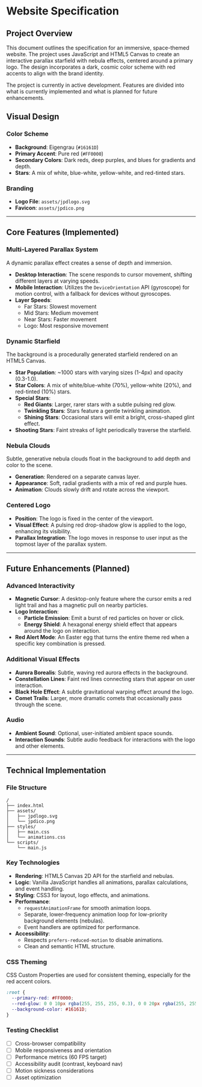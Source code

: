 # Website Specification

## Project Overview
This document outlines the specification for an immersive, space-themed website. The project uses JavaScript and HTML5 Canvas to create an interactive parallax starfield with nebula effects, centered around a primary logo. The design incorporates a dark, cosmic color scheme with red accents to align with the brand identity.

The project is currently in active development. Features are divided into what is currently implemented and what is planned for future enhancements.

## Visual Design

### Color Scheme
- **Background**: Eigengrau (`#16161D`)
- **Primary Accent**: Pure red (`#FF0000`)
- **Secondary Colors**: Dark reds, deep purples, and blues for gradients and depth.
- **Stars**: A mix of white, blue-white, yellow-white, and red-tinted stars.

### Branding
- **Logo File**: `assets/jpdlogo.svg`
- **Favicon**: `assets/jpdico.png`

---

## Core Features (Implemented)

### Multi-Layered Parallax System
A dynamic parallax effect creates a sense of depth and immersion.
- **Desktop Interaction**: The scene responds to cursor movement, shifting different layers at varying speeds.
- **Mobile Interaction**: Utilizes the `DeviceOrientation` API (gyroscope) for motion control, with a fallback for devices without gyroscopes.
- **Layer Speeds**:
  - Far Stars: Slowest movement
  - Mid Stars: Medium movement
  - Near Stars: Faster movement
  - Logo: Most responsive movement

### Dynamic Starfield
The background is a procedurally generated starfield rendered on an HTML5 Canvas.
- **Star Population**: ~1000 stars with varying sizes (1-4px) and opacity (0.3-1.0).
- **Star Colors**: A mix of white/blue-white (70%), yellow-white (20%), and red-tinted (10%) stars.
- **Special Stars**:
  - **Red Giants**: Larger, rarer stars with a subtle pulsing red glow.
  - **Twinkling Stars**: Stars feature a gentle twinkling animation.
  - **Shining Stars**: Occasional stars will emit a bright, cross-shaped glint effect.
- **Shooting Stars**: Faint streaks of light periodically traverse the starfield.

### Nebula Clouds
Subtle, generative nebula clouds float in the background to add depth and color to the scene.
- **Generation**: Rendered on a separate canvas layer.
- **Appearance**: Soft, radial gradients with a mix of red and purple hues.
- **Animation**: Clouds slowly drift and rotate across the viewport.

### Centered Logo
- **Position**: The logo is fixed in the center of the viewport.
- **Visual Effect**: A pulsing red drop-shadow glow is applied to the logo, enhancing its visibility.
- **Parallax Integration**: The logo moves in response to user input as the topmost layer of the parallax system.

---

## Future Enhancements (Planned)

### Advanced Interactivity
- **Magnetic Cursor**: A desktop-only feature where the cursor emits a red light trail and has a magnetic pull on nearby particles.
- **Logo Interaction**:
  - **Particle Emission**: Emit a burst of red particles on hover or click.
  - **Energy Shield**: A hexagonal energy shield effect that appears around the logo on interaction.
- **Red Alert Mode**: An Easter egg that turns the entire theme red when a specific key combination is pressed.

### Additional Visual Effects
- **Aurora Borealis**: Subtle, waving red aurora effects in the background.
- **Constellation Lines**: Faint red lines connecting stars that appear on user interaction.
- **Black Hole Effect**: A subtle gravitational warping effect around the logo.
- **Comet Trails**: Larger, more dramatic comets that occasionally pass through the scene.

### Audio
- **Ambient Sound**: Optional, user-initiated ambient space sounds.
- **Interaction Sounds**: Subtle audio feedback for interactions with the logo and other elements.

---

## Technical Implementation

### File Structure
```
/
├── index.html
├── assets/
│   ├── jpdlogo.svg
│   └── jpdico.png
├── styles/
│   ├── main.css
│   └── animations.css
└── scripts/
    └── main.js
```

### Key Technologies
- **Rendering**: HTML5 Canvas 2D API for the starfield and nebulas.
- **Logic**: Vanilla JavaScript handles all animations, parallax calculations, and event handling.
- **Styling**: CSS3 for layout, logo effects, and animations.
- **Performance**:
  - `requestAnimationFrame` for smooth animation loops.
  - Separate, lower-frequency animation loop for low-priority background elements (nebulas).
  - Event handlers are optimized for performance.
- **Accessibility**:
  - Respects `prefers-reduced-motion` to disable animations.
  - Clean and semantic HTML structure.

### CSS Theming
CSS Custom Properties are used for consistent theming, especially for the red accent colors.
```css
:root {
  --primary-red: #FF0000;
  --red-glow: 0 0 10px rgba(255, 255, 255, 0.3), 0 0 20px rgba(255, 255, 255, 0.2);
  --background-color: #16161D;
}
```

### Testing Checklist
- [ ] Cross-browser compatibility
- [ ] Mobile responsiveness and orientation
- [ ] Performance metrics (60 FPS target)
- [ ] Accessibility audit (contrast, keyboard nav)
- [ ] Motion sickness considerations
- [ ] Asset optimization
